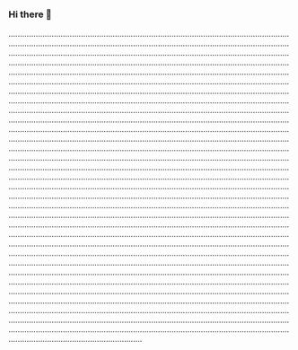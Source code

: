 ### Hi there 👋

...........................................................................................................................................................................................................................................................................................................................................................................................................................................................................................................................................................................................................................................................................................................................................................................................................................................................................................................................................................................................................................................................................................................................................................................................................................................................................................................................................................................................................................................................................................................................................................................................................................................................................................................................................................................................................................................................................................................................................................................................................................................................................................................................................................................................................................................................................................................................................................................................................................................................................................................................................................................................................................................................................................................................................................................................................................................................................................................................................................................................................................................................................................................................................................................................................................................................................................................................................................................................................................................................................................................................................................................................................................................................................................................................................................................................................................................................................................................................................................................................................................................................................................................................................................................................
